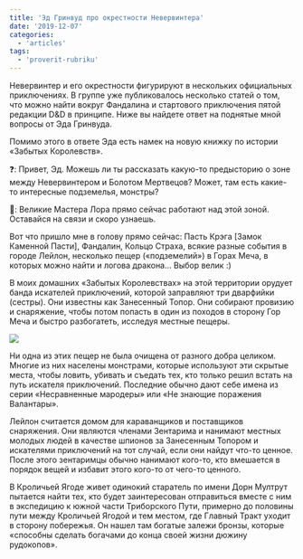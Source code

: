 ```yaml
---
title: 'Эд Гринвуд про окрестности Невервинтера'
date: '2019-12-07'
categories:
  - 'articles'
tags:
  - 'proverit-rubriku'
---
```


Невервинтер и его окрестности фигурируют в нескольких официальных приключениях. В группе уже публиковалось несколько статей о том, что можно найти вокруг Фандалина и стартового приключения пятой редакции D&D в принципе. Ниже вы найдете ответ на поднятые мной вопросы от Эда Гринвуда.

Помимо этого в ответе Эда есть намек на новую книжку по истории «Забытых Королевств».

❓: Привет, Эд. Можешь ли ты рассказать какую-то предысторию о зоне между Невервинтером и Болотом Мертвецов? Может, там есть какие-то интересные подземелья, монстры?

🧙: Великие Мастера Лора прямо сейчас работают над этой зоной. Оставайся на связи и скоро узнаешь.

Вот что пришло мне в голову прямо сейчас: Пасть Крэга \[Замок Каменной Пасти\], Фандалин, Кольцо Страха, всякие разные события в городе Лейлон, несколько пещер («подземелий») в Горах Меча, в которых можно найти и логова дракона... Выбор велик :)

В моих домашних «Забытых Королевствах» на этой территории орудует банда искателей приключений, которой заправляют три дварфийки (сестры). Они известны как Занесенный Топор. Они собирают провизию и снаряжение, чтобы потом попасть в один из походов в сторону Гор Меча и быстро разбогатеть, исследуя местные пещеры.

![](https://cyborgsandmages.com/wp-content/uploads/2019/12/Port_Llast.png)

Ни одна из этих пещер не была очищена от разного добра целиком. Многие из них населены монстрами, которые используют эти скрытые места, чтобы ловить, убивать и съедать тех, кто только решил встать на путь искателя приключений. Последние обычно дают себе имена из серии «Несравненные мародеры» или «Не знающие поражения Валантары».

Лейлон считается домом для караванщиков и поставщиков снаряжения. Они являются членами Зентарима и нанимают местных молодых людей в качестве шпионов за Занесенным Топором и искателями приключений на тот случай, если они найдут что-то ценное. После этого зентаримцы обычно нанимают кого-то, кто вмешается в порядок вещей и избавит этого кого-то от чего-то ценного.

В Кроличьей Ягоде живет одинокий старатель по имени Дорн Мултрут пытается найти тех, кто будет заинтересован отправиться вместе с ним в экспедицию к южной части Триборского Пути, примерно до половины пути между Кроличьей Ягодой и тем местом, где Главный Тракт уходит в сторону побережья. Он нашел там богатые залежи бронзы, которые «способны сделать богачами до конца своей жизни дюжину рудокопов».

